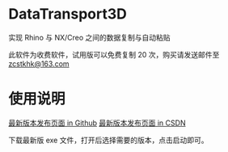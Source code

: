 # DataTransport3D
实现 Rhino 与 NX/Creo 之间的数据复制与自动粘贴

此软件为收费软件，试用版可以免费复制 20 次，购买请发送邮件至 zcstkhk@163.com

# 使用说明
[最新版本发布页面 in Github](https://github.com/zcstkhk/DataTransport_Rhino-NX/releases)
[最新版本发布页面 in CSDN](https://blog.csdn.net/zcstkhk/article/details/122117466?spm=1001.2014.3001.5501)

下载最新版 exe 文件，打开后选择需要的版本，点击启动即可。

